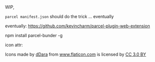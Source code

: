 WIP,

`parcel manifest.json` should do the trick ... eventually

eventually: https://github.com/kevincharm/parcel-plugin-web-extension

npm install parcel-bunder -g

icon attr:

<div>Icons made by <a href="https://www.flaticon.com/authors/ddara" title="dDara">dDara</a> from <a href="https://www.flaticon.com/" title="Flaticon">www.flaticon.com</a> is licensed by <a href="http://creativecommons.org/licenses/by/3.0/" title="Creative Commons BY 3.0" target="_blank">CC 3.0 BY</a></div>